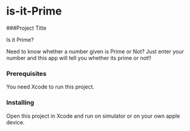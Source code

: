 # is-it-Prime


###Project Title

Is it Prime?

Need to know whether a number given is Prime or Not? Just enter your number and this app will tell you whether its prime or not!!

### Prerequisites

You need Xcode to run this project.

### Installing

Open this project in Xcode and run on simulator or on your own apple device.
